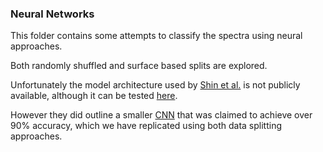 ### **Neural Networks**

This folder contains some attempts to classify the spectra using neural approaches.

Both randomly shuffled and surface based splits are explored.

Unfortunately the model architecture used by [Shin et al.](https://pubs.acs.org/doi/full/10.1021/acsnano.9b09119) is not publicly available, although it can be tested [here](https://github.com/Hyunkushin/OTMC_NatComm/tree/master).

However they did outline a smaller [CNN](https://pubs.acs.org/doi/suppl/10.1021/acsnano.9b09119/suppl_file/nn9b09119_si_001.pdf) that was claimed to achieve over 90% accuracy, which we have replicated using both data splitting approaches.
